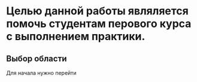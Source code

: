 # Целью данной работы являляется помочь студентам перового курса с выполнением практики.

## Выбор области 

Для начала нужно перейти 
